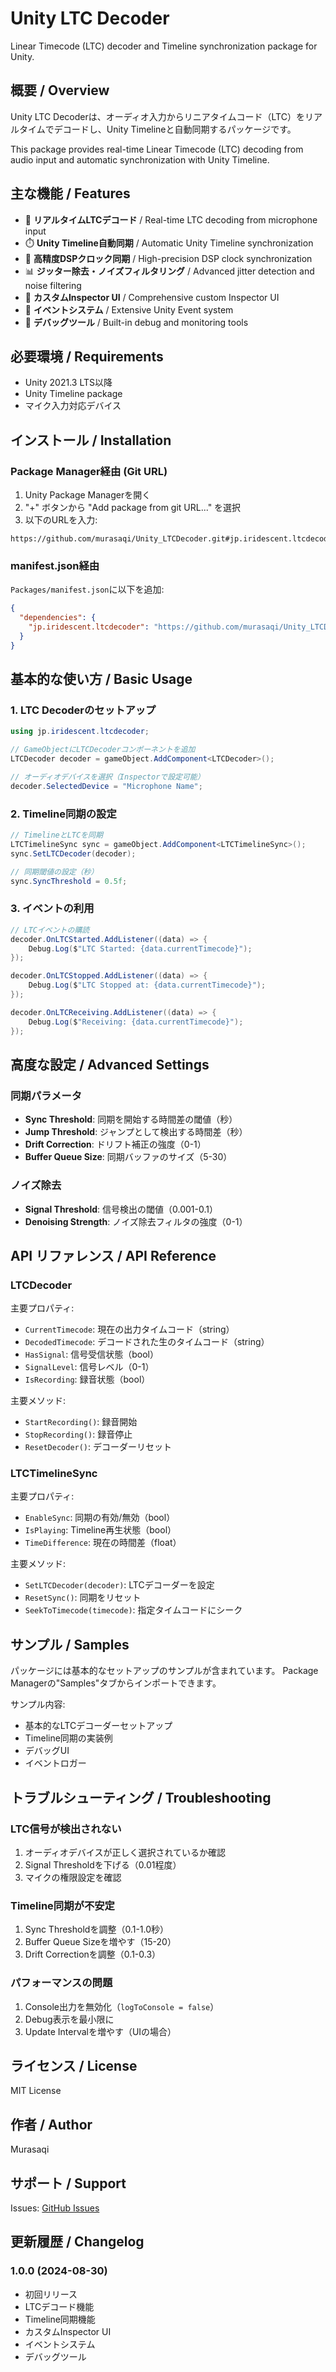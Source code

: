 # Unity LTC Decoder

Linear Timecode (LTC) decoder and Timeline synchronization package for Unity.

## 概要 / Overview

Unity LTC Decoderは、オーディオ入力からリニアタイムコード（LTC）をリアルタイムでデコードし、Unity Timelineと自動同期するパッケージです。

This package provides real-time Linear Timecode (LTC) decoding from audio input and automatic synchronization with Unity Timeline.

## 主な機能 / Features

- 🎵 **リアルタイムLTCデコード** / Real-time LTC decoding from microphone input
- ⏱️ **Unity Timeline自動同期** / Automatic Unity Timeline synchronization
- 🎯 **高精度DSPクロック同期** / High-precision DSP clock synchronization
- 📊 **ジッター除去・ノイズフィルタリング** / Advanced jitter detection and noise filtering
- 🎨 **カスタムInspector UI** / Comprehensive custom Inspector UI
- 📝 **イベントシステム** / Extensive Unity Event system
- 🔧 **デバッグツール** / Built-in debug and monitoring tools

## 必要環境 / Requirements

- Unity 2021.3 LTS以降
- Unity Timeline package
- マイク入力対応デバイス

## インストール / Installation

### Package Manager経由 (Git URL)

1. Unity Package Managerを開く
2. "+" ボタンから "Add package from git URL..." を選択
3. 以下のURLを入力:
```
https://github.com/murasaqi/Unity_LTCDecoder.git#jp.iridescent.ltcdecoder
```

### manifest.json経由

`Packages/manifest.json`に以下を追加:

```json
{
  "dependencies": {
    "jp.iridescent.ltcdecoder": "https://github.com/murasaqi/Unity_LTCDecoder.git#jp.iridescent.ltcdecoder"
  }
}
```

## 基本的な使い方 / Basic Usage

### 1. LTC Decoderのセットアップ

```csharp
using jp.iridescent.ltcdecoder;

// GameObjectにLTCDecoderコンポーネントを追加
LTCDecoder decoder = gameObject.AddComponent<LTCDecoder>();

// オーディオデバイスを選択（Inspectorで設定可能）
decoder.SelectedDevice = "Microphone Name";
```

### 2. Timeline同期の設定

```csharp
// TimelineとLTCを同期
LTCTimelineSync sync = gameObject.AddComponent<LTCTimelineSync>();
sync.SetLTCDecoder(decoder);

// 同期閾値の設定（秒）
sync.SyncThreshold = 0.5f;
```

### 3. イベントの利用

```csharp
// LTCイベントの購読
decoder.OnLTCStarted.AddListener((data) => {
    Debug.Log($"LTC Started: {data.currentTimecode}");
});

decoder.OnLTCStopped.AddListener((data) => {
    Debug.Log($"LTC Stopped at: {data.currentTimecode}");
});

decoder.OnLTCReceiving.AddListener((data) => {
    Debug.Log($"Receiving: {data.currentTimecode}");
});
```

## 高度な設定 / Advanced Settings

### 同期パラメータ

- **Sync Threshold**: 同期を開始する時間差の閾値（秒）
- **Jump Threshold**: ジャンプとして検出する時間差（秒）
- **Drift Correction**: ドリフト補正の強度（0-1）
- **Buffer Queue Size**: 同期バッファのサイズ（5-30）

### ノイズ除去

- **Signal Threshold**: 信号検出の閾値（0.001-0.1）
- **Denoising Strength**: ノイズ除去フィルタの強度（0-1）

## API リファレンス / API Reference

### LTCDecoder

主要プロパティ:
- `CurrentTimecode`: 現在の出力タイムコード（string）
- `DecodedTimecode`: デコードされた生のタイムコード（string）
- `HasSignal`: 信号受信状態（bool）
- `SignalLevel`: 信号レベル（0-1）
- `IsRecording`: 録音状態（bool）

主要メソッド:
- `StartRecording()`: 録音開始
- `StopRecording()`: 録音停止
- `ResetDecoder()`: デコーダーリセット

### LTCTimelineSync

主要プロパティ:
- `EnableSync`: 同期の有効/無効（bool）
- `IsPlaying`: Timeline再生状態（bool）
- `TimeDifference`: 現在の時間差（float）

主要メソッド:
- `SetLTCDecoder(decoder)`: LTCデコーダーを設定
- `ResetSync()`: 同期をリセット
- `SeekToTimecode(timecode)`: 指定タイムコードにシーク

## サンプル / Samples

パッケージには基本的なセットアップのサンプルが含まれています。
Package Managerの"Samples"タブからインポートできます。

サンプル内容:
- 基本的なLTCデコーダーセットアップ
- Timeline同期の実装例
- デバッグUI
- イベントロガー

## トラブルシューティング / Troubleshooting

### LTC信号が検出されない

1. オーディオデバイスが正しく選択されているか確認
2. Signal Thresholdを下げる（0.01程度）
3. マイクの権限設定を確認

### Timeline同期が不安定

1. Sync Thresholdを調整（0.1-1.0秒）
2. Buffer Queue Sizeを増やす（15-20）
3. Drift Correctionを調整（0.1-0.3）

### パフォーマンスの問題

1. Console出力を無効化（`logToConsole = false`）
2. Debug表示を最小限に
3. Update Intervalを増やす（UIの場合）

## ライセンス / License

MIT License

## 作者 / Author

Murasaqi

## サポート / Support

Issues: [GitHub Issues](https://github.com/murasaqi/Unity_LTCDecoder/issues)

## 更新履歴 / Changelog

### 1.0.0 (2024-08-30)
- 初回リリース
- LTCデコード機能
- Timeline同期機能
- カスタムInspector UI
- イベントシステム
- デバッグツール